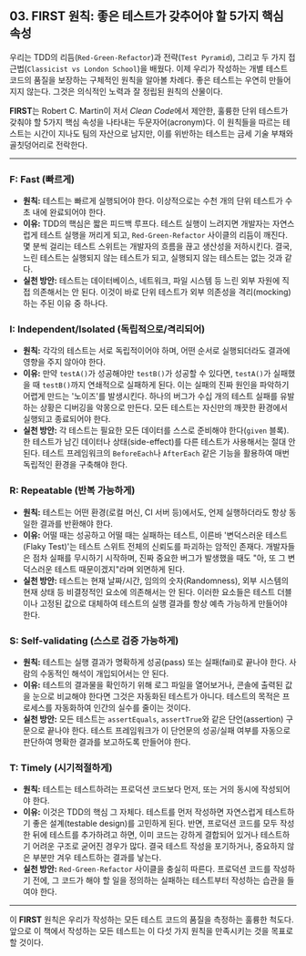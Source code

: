 ## 03. FIRST 원칙: 좋은 테스트가 갖추어야 할 5가지 핵심 속성

우리는 TDD의 리듬(`Red-Green-Refactor`)과 전략(`Test Pyramid`), 그리고 두 가지 접근법(`Classicist vs London School`)을 배웠다. 이제 우리가 작성하는 개별 테스트 코드의 품질을 보장하는 구체적인 원칙을 알아볼 차례다. 좋은 테스트는 우연히 만들어지지 않는다. 그것은 의식적인 노력과 잘 정립된 원칙의 산물이다.

**FIRST**는 Robert C. Martin이 저서 *Clean Code*에서 제안한, 훌륭한 단위 테스트가 갖춰야 할 5가지 핵심 속성을 나타내는 두문자어(acronym)다. 이 원칙들을 따르는 테스트는 시간이 지나도 팀의 자산으로 남지만, 이를 위반하는 테스트는 금세 기술 부채와 골칫덩어리로 전락한다.

---

### **F: Fast (빠르게)**

* **원칙:** 테스트는 빠르게 실행되어야 한다. 이상적으로는 수천 개의 단위 테스트가 수 초 내에 완료되어야 한다.
* **이유:** TDD의 핵심은 짧은 피드백 루프다. 테스트 실행이 느려지면 개발자는 자연스럽게 테스트 실행을 꺼리게 되고, `Red-Green-Refactor` 사이클의 리듬이 깨진다. 몇 분씩 걸리는 테스트 스위트는 개발자의 흐름을 끊고 생산성을 저하시킨다. 결국, 느린 테스트는 실행되지 않는 테스트가 되고, 실행되지 않는 테스트는 없는 것과 같다.
* **실천 방안:** 테스트는 데이터베이스, 네트워크, 파일 시스템 등 느린 외부 자원에 직접 의존해서는 안 된다. 이것이 바로 단위 테스트가 외부 의존성을 격리(mocking)하는 주된 이유 중 하나다.

### **I: Independent/Isolated (독립적으로/격리되어)**

* **원칙:** 각각의 테스트는 서로 독립적이어야 하며, 어떤 순서로 실행되더라도 결과에 영향을 주지 않아야 한다.
* **이유:** 만약 `testA()`가 성공해야만 `testB()`가 성공할 수 있다면, `testA()`가 실패했을 때 `testB()`까지 연쇄적으로 실패하게 된다. 이는 실패의 진짜 원인을 파악하기 어렵게 만드는 '노이즈'를 발생시킨다. 하나의 버그가 수십 개의 테스트 실패를 유발하는 상황은 디버깅을 악몽으로 만든다. 모든 테스트는 자신만의 깨끗한 환경에서 실행되고 종료되어야 한다.
* **실천 방안:** 각 테스트는 필요한 모든 데이터를 스스로 준비해야 한다(`given` 블록). 한 테스트가 남긴 데이터나 상태(side-effect)를 다른 테스트가 사용해서는 절대 안 된다. 테스트 프레임워크의 `BeforeEach`나 `AfterEach` 같은 기능을 활용하여 매번 독립적인 환경을 구축해야 한다.

### **R: Repeatable (반복 가능하게)**

* **원칙:** 테스트는 어떤 환경(로컬 머신, CI 서버 등)에서도, 언제 실행하더라도 항상 동일한 결과를 반환해야 한다.
* **이유:** 어떨 때는 성공하고 어떨 때는 실패하는 테스트, 이른바 '변덕스러운 테스트(Flaky Test)'는 테스트 스위트 전체의 신뢰도를 파괴하는 암적인 존재다. 개발자들은 점차 실패를 무시하기 시작하며, 진짜 중요한 버그가 발생했을 때도 "아, 또 그 변덕스러운 테스트 때문이겠지"라며 외면하게 된다.
* **실천 방안:** 테스트는 현재 날짜/시간, 임의의 숫자(Randomness), 외부 시스템의 현재 상태 등 비결정적인 요소에 의존해서는 안 된다. 이러한 요소들은 테스트 더블이나 고정된 값으로 대체하여 테스트의 실행 결과를 항상 예측 가능하게 만들어야 한다.

### **S: Self-validating (스스로 검증 가능하게)**

* **원칙:** 테스트는 실행 결과가 명확하게 성공(pass) 또는 실패(fail)로 끝나야 한다. 사람의 수동적인 해석이 개입되어서는 안 된다.
* **이유:** 테스트의 결과물을 확인하기 위해 로그 파일을 열어보거나, 콘솔에 출력된 값을 눈으로 비교해야 한다면 그것은 자동화된 테스트가 아니다. 테스트의 목적은 프로세스를 자동화하여 인간의 실수를 줄이는 것이다.
* **실천 방안:** 모든 테스트는 `assertEquals`, `assertTrue`와 같은 단언(assertion) 구문으로 끝나야 한다. 테스트 프레임워크가 이 단언문의 성공/실패 여부를 자동으로 판단하여 명확한 결과를 보고하도록 만들어야 한다.

### **T: Timely (시기적절하게)**

* **원칙:** 테스트는 테스트하려는 프로덕션 코드보다 먼저, 또는 거의 동시에 작성되어야 한다.
* **이유:** 이것은 TDD의 핵심 그 자체다. 테스트를 먼저 작성하면 자연스럽게 테스트하기 좋은 설계(testable design)를 고민하게 된다. 반면, 프로덕션 코드를 모두 작성한 뒤에 테스트를 추가하려고 하면, 이미 코드는 강하게 결합되어 있거나 테스트하기 어려운 구조로 굳어진 경우가 많다. 결국 테스트 작성을 포기하거나, 중요하지 않은 부분만 겨우 테스트하는 결과를 낳는다.
* **실천 방안:** `Red-Green-Refactor` 사이클을 충실히 따른다. 프로덕션 코드를 작성하기 전에, 그 코드가 해야 할 일을 정의하는 실패하는 테스트부터 작성하는 습관을 들여야 한다.

---

이 **FIRST** 원칙은 우리가 작성하는 모든 테스트 코드의 품질을 측정하는 훌륭한 척도다. 앞으로 이 책에서 작성하는 모든 테스트는 이 다섯 가지 원칙을 만족시키는 것을 목표로 할 것이다.